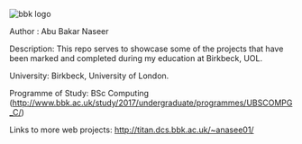 ![bbk logo](http://www.bbk.ac.uk/boyle/media/img/newBBKlogo-large-whiteKL.jpg)


Author : Abu Bakar Naseer


Description: This repo serves to showcase some of the projects that have been marked and completed during my education at Birkbeck, UOL. 

University: Birkbeck, University of London. 

Programme of Study: BSc Computing (http://www.bbk.ac.uk/study/2017/undergraduate/programmes/UBSCOMPG_C/)



Links to more web projects: http://titan.dcs.bbk.ac.uk/~anasee01/
